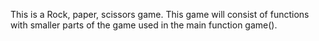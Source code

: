 This is a Rock, paper, scissors game. This game will consist of functions with smaller parts of the game used in the main function game().

